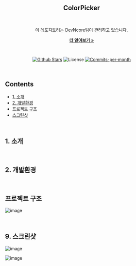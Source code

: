 <div align=center>
  <h2>ColorPicker</h2>
  <br/>
 
  이 레포지토리는 DevNcore팀이 관리하고 있습니다.
  <br />
  
  <a href="https://github.com/devncore/devncore"><strong>더 알아보기 »</strong></a>
 
  <br />
 
  <p align="center">
   <a href="https://github.com/devncore/colorpicker/stargazers"><img src="https://img.shields.io/github/stars/devncore/colorpicker" alt="Github Stars"></a>
   <img src="https://img.shields.io/github/license/devncore/colorpicker" alt="License">
   <a href="https://github.com/devncore/colorpicker/pulse"><img src="https://img.shields.io/github/commit-activity/m/devncore/colorpicker" alt="Commits-per-month"></a>
  </p>
</div>

<br />

## Contents
- [1. 소개](#1-소개)
- [2. 개발환경](#1-개발환경)
- [프로젝트 구조](#프로젝트-구조)
- [스크린샷](#스크린샷)
  
<br />

## 1. 소개

<br />

## 2. 개발환경
  
<br />

## 프로젝트 구조
![image](https://user-images.githubusercontent.com/74305823/135589457-7fe483bb-387d-4987-93c3-a2900cc5bbe2.png)

<br>

## 9. 스크린샷
![image](https://user-images.githubusercontent.com/74305823/135593932-f5190a51-067b-45a8-93a9-b98e159385d5.png)

![image](https://user-images.githubusercontent.com/74305823/135593989-3a6f28fa-7b8b-42ef-b657-83ad296e8208.png)

